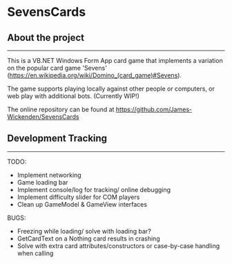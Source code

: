 ﻿# SevensCards

## About the project

---
This is a VB.NET Windows Form App card game that implements a variation on the popular card game 'Sevens' (<https://en.wikipedia.org/wiki/Domino_(card_game)#Sevens>).

The game supports playing locally against other people or computers, or web play with additional bots. (Currently WIP!)

The online repository can be found at <https://github.com/James-Wickenden/SevensCards>

## Development Tracking

---

TODO:

- Implement networking
- Game loading bar
- Implement console/log for tracking/ online debugging
- Implement difficulty slider for COM players
- Clean up GameModel & GameView interfaces

BUGS:

- Freezing while loading/ solve with loading bar?
- GetCardText on a Nothing card results in crashing
- Solve with extra card attributes/constructors or case-by-case handling when calling
